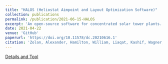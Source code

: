 ```yaml
---
title: "HALOS (Heliostat Aimpoint and Layout Optimization Software)"
collection: publications
permalink: /publication/2021-06-15-HALOS
excerpt: 'An open-source software for concentrated solar tower plants.'
date: 2021-04-22
venue: 'GitHub'
paperurl: 'https://doi.org/10.11578/dc.20210616.1'
citation: 'Zolan, Alexander, Hamilton, William, Liaqat, Kashif, Wagner, Michael, and USDOE Office of Energy Efficiency and Renewable Energy. HALOS (Heliostat Aimpoint and Layout Optimization Software). Computer software. June 15, 2021. https://www.osti.gov//servlets/purl/1788419. doi:https://doi.org/10.11578/dc.20210616.1.'
---
```


[Details and Tool](https://doi.org/10.11578/dc.20210616.1)
